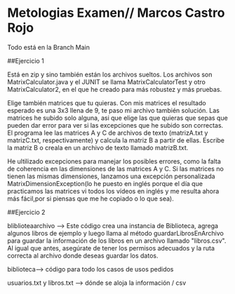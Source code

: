 # Metologias Examen// Marcos Castro Rojo

Todo está en la Branch Main

##Ejercicio 1

Está en zip y sino también están los archivos sueltos.
Los archivos son MatrixCalculator.java y el JUNIT se llama MatrixCalculatorTest y otro MatrixCalculator2, en el que he creado para más robustez y más pruebas.

Elige también matrices que tu quieras. Con mis matrices el resultado esperado es una 3x3 llena de 9, te paso mi archivo también solución.
Las matrices he subido solo alguna, asi que elige las que quieras que sepas que pueden dar error para ver si las excepciones que he subido son correctas.
El programa lee las matrices A y C de archivos de texto (matrizA.txt y matrizC.txt, respectivamente) y calcula la matriz B a partir de ellas. Escribe la matriz B o creala en un archivo de texto llamado matrizB.txt.

He ultilizado excepciones para manejar los posibles errores, como la falta de coherencia en las dimensiones de las matrices A y C. Si las matrices no tienen las mismas dimensiones, lanzamos una excepción personalizada MatrixDimensionException(lo he puesto en inglés porque el día que practicamos las matrices vi todos los vídeos en inglés y me resulta ahora más fácil,por si piensas que me he copiado o lo que sea).


##Ejercicio 2

bliblioteaarchivo --> Este código crea una instancia de Biblioteca, agrega algunos libros de ejemplo y luego llama al método guardarLibrosEnArchivo para guardar la información de los libros en un archivo llamado "libros.csv". Al igual que antes, asegúrate de tener los permisos adecuados y la ruta correcta al archivo donde deseas guardar los datos.

biblioteca--> código para todo los casos de usos pedidos

usuarios.txt y libros.txt --> dónde se aloja la información / csv
